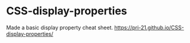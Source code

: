 # CSS-display-properties
Made a basic display property cheat sheet.
 https://pri-21.github.io/CSS-display-properties/
